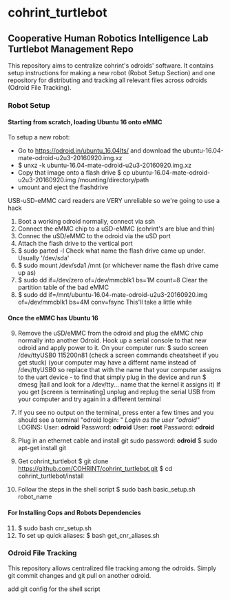 # cohrint_turtlebot

## Cooperative Human Robotics Intelligence Lab Turtlebot Management Repo
This repository aims to centralize cohrint's odroids' software. It contains setup instructions for making a new robot (Robot Setup Section) and one repository for distributing and tracking all relevant files across odroids (Odroid File Tracking).

###  Robot Setup

#### Starting from scratch, loading Ubuntu 16 onto eMMC
To setup a new robot:
- Go to https://odroid.in/ubuntu_16.04lts/ and download the ubuntu-16.04-mate-odroid-u2u3-20160920.img.xz
- $ unxz -k ubuntu-16.04-mate-odroid-u2u3-20160920.img.xz
- Copy that image onto a flash drive
  $ cp ubuntu-16.04-mate-odroid-u2u3-20160920.img /mounting/directory/path
- umount and eject the flashdrive

USB-uSD-eMMC card readers are VERY unreliable so we're going to use a hack
1. Boot a working odroid normally, connect via ssh
2. Connect the eMMC chip to a uSD-eMMC (cohrint's are blue and thin)
3. Connec the uSD/eMMC to the odroid via the uSD port
4. Attach the flash drive to the vertical port
5. $ sudo parted -l
   Check what name the flash drive came up under. Usually '/dev/sda'
6. $ sudo mount /dev/sda1 /mnt (or whichever name the flash drive came up as)
7. $ sudo dd if=/dev/zero of=/dev/mmcblk1 bs=1M count=8
   Clear the partition table of the bad eMMC
8. $ sudo dd if=/mnt/ubuntu-16.04-mate-odroid-u2u3-20160920.img of=/dev/mmcblk1 bs=4M conv=fsync
   This'll take a little while

#### Once the eMMC has Ubuntu 16

9. Remove the uSD/eMMC from the odroid and plug the eMMC chip normally into another Odroid. Hook up a serial console to that new odroid and apply power to it. On your computer run:
$ sudo screen /dev/ttyUSB0 115200n81 (check a screen commands cheatsheet if you get stuck)
(your computer may have a differnt name instead of /dev/ttyUSB0 so replace that with the name that your computer assigns to the uart device - to find that simply plug in the device and run $ dmesg |tail and look for a /dev/tty... name that the kernel it assigns it)
      If you get [screen is terminating] unplug and replug the serial USB from your computer and try again in a different terminal
7) If you see no output on the terminal, press enter a few times and you should see a terminal "odroid login: " *Login as the user "odroid"*
LOGINS:
User: **odroid**
Password: **odroid**
User: **root**
Password: **odroid**

8) Plug in an ethernet cable and install git
sudo password: **odroid**
$ sudo apt-get install git
9) Get cohrint_turtlebot
$ git clone https://github.com/COHRINT/cohrint_turtlebot.git
$ cd cohrint_turtlebot/install
10) Follow the steps in the shell script
$ sudo bash basic_setup.sh robot_name

#### For Installing Cops and Robots Dependencies
11) $ sudo bash cnr_setup.sh
12) To set up quick aliases:
    $ bash get_cnr_aliases.sh

### Odroid File Tracking

This repository allows centralized file tracking among the odroids. Simply git commit changes and git pull on another odroid.


add git config for the shell script